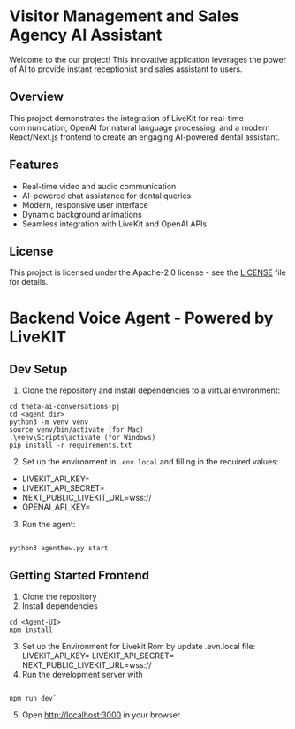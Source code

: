 # Visitor Management and Sales Agency AI Assistant

Welcome to the our project! This innovative application leverages the power of AI to provide instant receptionist and sales assistant to users.

## Overview

This project demonstrates the integration of LiveKit for real-time communication, OpenAI for natural language processing, and a modern React/Next.js frontend to create an engaging AI-powered dental assistant.

## Features

- Real-time video and audio communication
- AI-powered chat assistance for dental queries
- Modern, responsive user interface
- Dynamic background animations
- Seamless integration with LiveKit and OpenAI APIs

## License

This project is licensed under the Apache-2.0 license - see the [LICENSE](LICENSE) file for details.

# Backend Voice Agent - Powered by LiveKIT

## Dev Setup

1. Clone the repository and install dependencies to a virtual environment:

```console
cd theta-ai-conversations-pj
cd <agent_dir>
python3 -m venv venv
source venv/bin/activate (for Mac)
.\venv\Scripts\activate (for Windows)
pip install -r requirements.txt
```

2. Set up the environment in `.env.local` and filling in the required values:

- LIVEKIT_API_KEY=<your API KEY>
- LIVEKIT_API_SECRET=<Your API Secret>
- NEXT_PUBLIC_LIVEKIT_URL=wss://<Your Cloud URL>
- OPENAI_API_KEY=<your OpenAPI Key>

3. Run the agent:

```console

python3 agentNew.py start
```

## Getting Started Frontend

1. Clone the repository
2. Install dependencies

```console
cd <Agent-UI>
npm install
```

3. Set up the Environment for Livekit Rom by update .evn.local file:
   LIVEKIT_API_KEY=<your API KEY>
   LIVEKIT_API_SECRET=<Your API Secret>
   NEXT_PUBLIC_LIVEKIT_URL=wss://<Your Cloud URL>
4. Run the development server with

```console

npm run dev`
```

5. Open [http://localhost:3000](http://localhost:3000) in your browser
